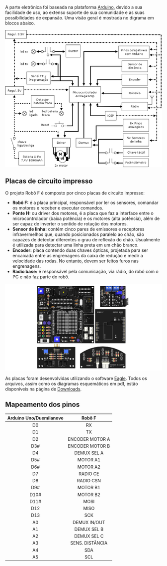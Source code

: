 A parte eletrônica foi baseada na plataforma [Arduino](http://arduino.cc/), devido a sua facilidade de uso, ao extenso suporte de sua comunidade e as suas possibilidades de expansão. Uma visão geral é mostrada no digrama em blocos abaixo.

![](https://raw.githubusercontent.com/anderson-/JIFI/wiki/wiki/imagens/DiagramaEletronico.png)


## Placas de circuito impresso

O projeto Robô F é composto por cinco placas de circuito impresso:

- **Robô F:** é a placa principal, responsável por ler os sensores, comandar os motores e receber e executar comandos.
- **Ponte H:** ou driver dos motores, é a placa que faz a interface entre o microcontrolador (baixa potência) e os motores (alta potência), além de ser capaz de inverter o sentido de rotação dos motores.
- **Sensor de linha:** contém cinco pares de emissores e receptores infravermelhos que, quando posicionados paralelo ao chão, são capazes de detectar diferentes o grau de reflexão do chão. Usualmente é utilizada para detectar uma linha preta em um chão branco.
- **Encoder:** placa contendo duas chaves ópticas, projetada para ser encaixada entre as engrenagens da caixa de redução e medir a velocidade das rodas. No entanto, devem ser feitos furos nas engrenagens.
- **Radio base:** é responsável pela comunicação, via rádio, do robô com o PC e não faz parte do robô.

![](https://raw.githubusercontent.com/anderson-/JIFI/wiki/wiki/imagens/pcis.png)

As placas foram desenvolvidas utilizando o software [Eagle](http://www.cadsoftusa.com/). Todos os arquivos, assim como os diagramas esquemáticos em pdf, estão disponíveis na página de [Downloads](https://github.com/anderson-/JIFI/wiki/Downloads).

## Mapeamento dos pinos

Arduino Uno/Duemilanove  | Robô F
:----------------------: | :-----:
D0                       | RX
D1                       | TX
D2                       | ENCODER MOTOR A
D3#                      | ENCODER MOTOR B
D4                       | DEMUX SEL A
D5#                      | MOTOR A1
D6#                      | MOTOR A2
D7                       | RADIO CE
D8                       | RADIO CSN
D9#                      | MOTOR B1
D10#                     | MOTOR B2
D11#                     | MOSI
D12                      | MISO
D13                      | SCK
A0                       | DEMUX IN/OUT
A1                       | DEMUX SEL B
A2                       | DEMUX SEL C
A3                       | SENS. DISTÂNCIA
A4                       | SDA
A5                       | SCL
